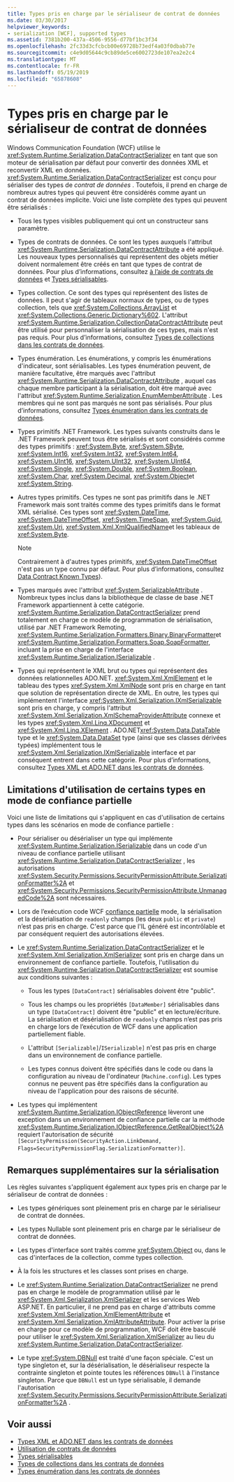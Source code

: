 ```yaml
---
title: Types pris en charge par le sérialiseur de contrat de données
ms.date: 03/30/2017
helpviewer_keywords:
- serialization [WCF], supported types
ms.assetid: 7381b200-437a-4506-9556-d77bf1bc3f34
ms.openlocfilehash: 2fc33d3cfcbcb00e69728b73edf4a03f0dbab77e
ms.sourcegitcommit: c4e9d05644c9cb89de5ce6002723de107ea2e2c4
ms.translationtype: MT
ms.contentlocale: fr-FR
ms.lasthandoff: 05/19/2019
ms.locfileid: "65878608"
---
```

# <a name="types-supported-by-the-data-contract-serializer"></a>Types pris en charge par le sérialiseur de contrat de données
Windows Communication Foundation (WCF) utilise le <xref:System.Runtime.Serialization.DataContractSerializer> en tant que son moteur de sérialisation par défaut pour convertir des données XML et reconvertir XML en données. <xref:System.Runtime.Serialization.DataContractSerializer> est conçu pour sérialiser des types de *contrat de données* . Toutefois, il prend en charge de nombreux autres types qui peuvent être considérés comme ayant un contrat de données implicite. Voici une liste complète des types qui peuvent être sérialisés :  
  
- Tous les types visibles publiquement qui ont un constructeur sans paramètre.  
  
- Types de contrats de données. Ce sont les types auxquels l'attribut <xref:System.Runtime.Serialization.DataContractAttribute> a été appliqué. Les nouveaux types personnalisés qui représentent des objets métier doivent normalement être créés en tant que types de contrat de données. Pour plus d’informations, consultez [à l’aide de contrats de données](../../../../docs/framework/wcf/feature-details/using-data-contracts.md) et [Types sérialisables](../../../../docs/framework/wcf/feature-details/serializable-types.md).  
  
- Types collection. Ce sont des types qui représentent des listes de données. Il peut s'agir de tableaux normaux de types, ou de types collection, tels que <xref:System.Collections.ArrayList> et <xref:System.Collections.Generic.Dictionary%602>. L'attribut <xref:System.Runtime.Serialization.CollectionDataContractAttribute> peut être utilisé pour personnaliser la sérialisation de ces types, mais n'est pas requis. Pour plus d’informations, consultez [Types de collections dans les contrats de données](../../../../docs/framework/wcf/feature-details/collection-types-in-data-contracts.md).  
  
- Types énumération. Les énumérations, y compris les énumérations d'indicateur, sont sérialisables. Les types énumération peuvent, de manière facultative, être marqués avec l'attribut <xref:System.Runtime.Serialization.DataContractAttribute> , auquel cas chaque membre participant à la sérialisation, doit être marqué avec l'attribut <xref:System.Runtime.Serialization.EnumMemberAttribute> . Les membres qui ne sont pas marqués ne sont pas sérialisés. Pour plus d’informations, consultez [Types énumération dans les contrats de données](../../../../docs/framework/wcf/feature-details/enumeration-types-in-data-contracts.md).  
  
- Types primitifs .NET Framework. Les types suivants construits dans le .NET Framework peuvent tous être sérialisés et sont considérés comme des types primitifs : <xref:System.Byte>, <xref:System.SByte>, <xref:System.Int16>, <xref:System.Int32>, <xref:System.Int64>, <xref:System.UInt16>, <xref:System.UInt32>, <xref:System.UInt64>, <xref:System.Single>, <xref:System.Double>, <xref:System.Boolean>, <xref:System.Char>, <xref:System.Decimal>, <xref:System.Object>et <xref:System.String>.  
  
- Autres types primitifs. Ces types ne sont pas primitifs dans le .NET Framework mais sont traités comme des types primitifs dans le format XML sérialisé. Ces types sont <xref:System.DateTime>, <xref:System.DateTimeOffset>, <xref:System.TimeSpan>, <xref:System.Guid>, <xref:System.Uri>, <xref:System.Xml.XmlQualifiedName>et les tableaux de <xref:System.Byte>.  
  
    > [!NOTE]
    >  Contrairement à d'autres types primitifs, <xref:System.DateTimeOffset> n'est pas un type connu par défaut. Pour plus d’informations, consultez [Data Contract Known Types](../../../../docs/framework/wcf/feature-details/data-contract-known-types.md)).  
  
- Types marqués avec l'attribut <xref:System.SerializableAttribute> . Nombreux types inclus dans la bibliothèque de classe de base .NET Framework appartiennent à cette catégorie. <xref:System.Runtime.Serialization.DataContractSerializer> prend totalement en charge ce modèle de programmation de sérialisation, utilisé par .NET Framework Remoting, <xref:System.Runtime.Serialization.Formatters.Binary.BinaryFormatter>et <xref:System.Runtime.Serialization.Formatters.Soap.SoapFormatter>, incluant la prise en charge de l'interface <xref:System.Runtime.Serialization.ISerializable> .  
  
- Types qui représentent le XML brut ou types qui représentent des données relationnelles ADO.NET. <xref:System.Xml.XmlElement> et le tableau des types <xref:System.Xml.XmlNode> sont pris en charge en tant que solution de représentation directe de XML. En outre, les types qui implémentent l'interface <xref:System.Xml.Serialization.IXmlSerializable> sont pris en charge, y compris l'attribut <xref:System.Xml.Serialization.XmlSchemaProviderAttribute> connexe et les types <xref:System.Xml.Linq.XDocument> et <xref:System.Xml.Linq.XElement> . ADO.NET<xref:System.Data.DataTable> type et le <xref:System.Data.DataSet> type (ainsi que ses classes dérivées typées) implémentent tous le <xref:System.Xml.Serialization.IXmlSerializable> interface et par conséquent entrent dans cette catégorie. Pour plus d’informations, consultez [Types XML et ADO.NET dans les contrats de données](../../../../docs/framework/wcf/feature-details/xml-and-ado-net-types-in-data-contracts.md).  
  
## <a name="limitations-of-using-certain-types-in-partial-trust-mode"></a>Limitations d'utilisation de certains types en mode de confiance partielle  
 Voici une liste de limitations qui s'appliquent en cas d'utilisation de certains types dans les scénarios en mode de confiance partielle :  
  
- Pour sérialiser ou désérialiser un type qui implémente <xref:System.Runtime.Serialization.ISerializable> dans un code d'un niveau de confiance partielle utilisant <xref:System.Runtime.Serialization.DataContractSerializer> , les autorisations <xref:System.Security.Permissions.SecurityPermissionAttribute.SerializationFormatter%2A> et <xref:System.Security.Permissions.SecurityPermissionAttribute.UnmanagedCode%2A> sont nécessaires.  
  
- Lors de l’exécution code WCF [confiance partielle](../../../../docs/framework/wcf/feature-details/partial-trust.md) mode, la sérialisation et la désérialisation de `readonly` champs (les deux `public` et `private`) n’est pas pris en charge. C'est parce que l'IL généré est incontrôlable et par conséquent requiert des autorisations élevées.  
  
- Le <xref:System.Runtime.Serialization.DataContractSerializer> et le <xref:System.Xml.Serialization.XmlSerializer> sont pris en charge dans un environnement de confiance partielle. Toutefois, l'utilisation du <xref:System.Runtime.Serialization.DataContractSerializer> est soumise aux conditions suivantes :  
  
    - Tous les types `[DataContract]` sérialisables doivent être "public".  
  
    - Tous les champs ou les propriétés `[DataMember]` sérialisables dans un type `[DataContract]` doivent être "public" et en lecture/écriture. La sérialisation et désérialisation de `readonly` champs n’est pas pris en charge lors de l’exécution de WCF dans une application partiellement fiable.  
  
    - L'attribut `[Serializable]`/`ISerializable]` n'est pas pris en charge dans un environnement de confiance partielle.  
  
    - Les types connus doivent être spécifiés dans le code ou dans la configuration au niveau de l'ordinateur (`Machine.config`). Les types connus ne peuvent pas être spécifiés dans la configuration au niveau de l'application pour des raisons de sécurité.  
  
- Les types qui implémentent <xref:System.Runtime.Serialization.IObjectReference> lèveront une exception dans un environnement de confiance partielle car la méthode <xref:System.Runtime.Serialization.IObjectReference.GetRealObject%2A> requiert l'autorisation de sécurité `[SecurityPermission(SecurityAction.LinkDemand, Flags=SecurityPermissionFlag.SerializationFormatter)]`.  
  
## <a name="additional-notes-on-serialization"></a>Remarques supplémentaires sur la sérialisation  
 Les règles suivantes s'appliquent également aux types pris en charge par le sérialiseur de contrat de données :  
  
- Les types génériques sont pleinement pris en charge par le sérialiseur de contrat de données.  
  
- Les types Nullable sont pleinement pris en charge par le sérialiseur de contrat de données.  
  
- Les types d'interface sont traités comme <xref:System.Object> ou, dans le cas d'interfaces de la collection, comme types collection.  
  
- À la fois les structures et les classes sont prises en charge.  
  
- Le <xref:System.Runtime.Serialization.DataContractSerializer> ne prend pas en charge le modèle de programmation utilisé par le <xref:System.Xml.Serialization.XmlSerializer> et les services Web ASP.NET. En particulier, il ne prend pas en charge d'attributs comme <xref:System.Xml.Serialization.XmlElementAttribute> et <xref:System.Xml.Serialization.XmlAttributeAttribute>. Pour activer la prise en charge pour ce modèle de programmation, WCF doit être basculé pour utiliser le <xref:System.Xml.Serialization.XmlSerializer> au lieu du <xref:System.Runtime.Serialization.DataContractSerializer>.  
  
- Le type <xref:System.DBNull> est traité d'une façon spéciale. C'est un type singleton et, sur la désérialisation, le désérialiseur respecte la contrainte singleton et pointe toutes les références `DBNull` à l'instance singleton. Parce que `DBNull` est un type sérialisable, il demande l'autorisation <xref:System.Security.Permissions.SecurityPermissionAttribute.SerializationFormatter%2A> .  
  
## <a name="see-also"></a>Voir aussi

- [Types XML et ADO.NET dans les contrats de données](../../../../docs/framework/wcf/feature-details/xml-and-ado-net-types-in-data-contracts.md)
- [Utilisation de contrats de données](../../../../docs/framework/wcf/feature-details/using-data-contracts.md)
- [Types sérialisables](../../../../docs/framework/wcf/feature-details/serializable-types.md)
- [Types de collections dans les contrats de données](../../../../docs/framework/wcf/feature-details/collection-types-in-data-contracts.md)
- [Types énumération dans les contrats de données](../../../../docs/framework/wcf/feature-details/enumeration-types-in-data-contracts.md)

